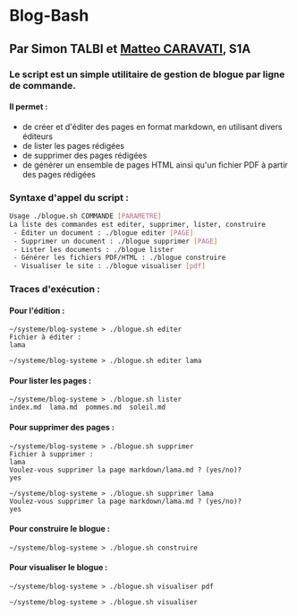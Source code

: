 # Blog-Bash
## Par Simon TALBI et [Matteo CARAVATI], S1A
[Matteo CARAVATI]: https://github.com/mcaravati
### Le script est un simple utilitaire de gestion de blogue par ligne de commande.
#### Il permet :
 - de créer et d'éditer des pages en format markdown, en utilisant divers éditeurs
 - de lister les pages rédigées
 - de supprimer des pages rédigées
 - de générer un ensemble de pages HTML ainsi qu'un fichier PDF à partir des pages rédigées

### Syntaxe d'appel du script :
 ```bash
Usage ./blogue.sh COMMANDE [PARAMETRE]
La liste des commandes est editer, supprimer, lister, construire
  - Éditer un document : ./blogue editer [PAGE]
  - Supprimer un document : ./blogue supprimer [PAGE]
  - Lister les documents : ./blogue lister
  - Générer les fichiers PDF/HTML : ./blogue construire
  - Visualiser le site : ./blogue visualiser [pdf]
```

### Traces d'exécution :
#### Pour l'édition :
```
~/systeme/blog-systeme > ./blogue.sh editer
Fichier à éditer : 
lama
```
```
~/systeme/blog-systeme > ./blogue.sh editer lama
```
#### Pour lister les pages :
```
~/systeme/blog-systeme > ./blogue.sh lister
index.md  lama.md  pommes.md  soleil.md
```
#### Pour supprimer des pages :
```
~/systeme/blog-systeme > ./blogue.sh supprimer
Fichier à supprimer : 
lama
Voulez-vous supprimer la page markdown/lama.md ? (yes/no)?
yes
```
```
~/systeme/blog-systeme > ./blogue.sh supprimer lama
Voulez-vous supprimer la page markdown/lama.md ? (yes/no)?
yes
```
#### Pour construire le blogue : 
```
~/systeme/blog-systeme > ./blogue.sh construire
```
#### Pour visualiser le blogue :
```
~/systeme/blog-systeme > ./blogue.sh visualiser pdf
```
```
~/systeme/blog-systeme > ./blogue.sh visualiser
```
